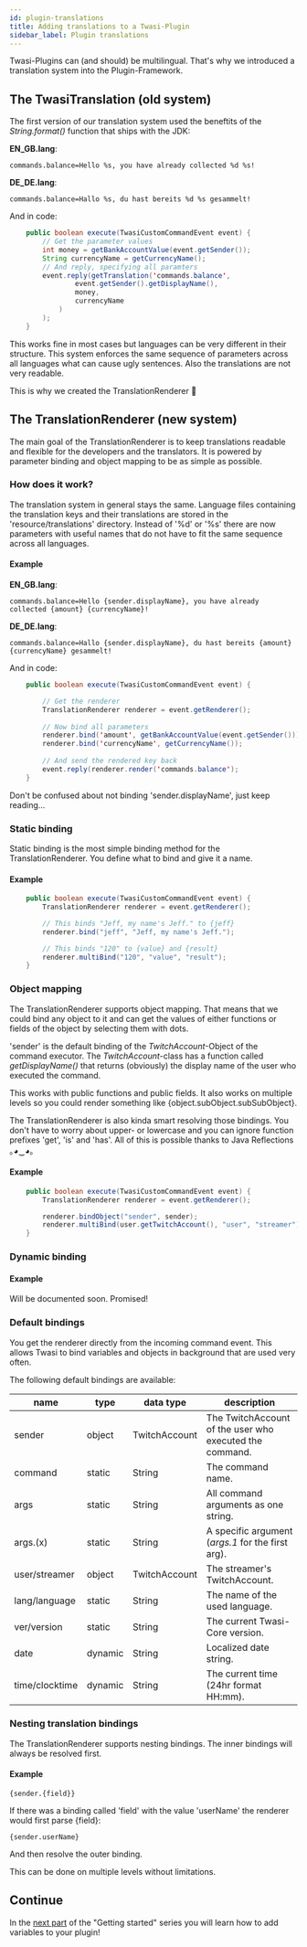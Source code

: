 ```yaml
---
id: plugin-translations
title: Adding translations to a Twasi-Plugin
sidebar_label: Plugin translations
---
```


Twasi-Plugins can (and should) be multilingual. That's why we introduced a translation system into the Plugin-Framework.

## The TwasiTranslation (old system)

The first version of our translation system used the beneftits of the *String.format()* function that ships with the JDK:

**EN_GB.lang**:
```
commands.balance=Hello %s, you have already collected %d %s!
```

**DE_DE.lang**:
```
commands.balance=Hallo %s, du hast bereits %d %s gesammelt!
```

And in code:

```java
    public boolean execute(TwasiCustomCommandEvent event) {
        // Get the parameter values
        int money = getBankAccountValue(event.getSender());
        String currencyName = getCurrencyName();
        // And reply, specifying all paramters
        event.reply(getTranslation('commands.balance',
                event.getSender().getDisplayName(),
                money,
                currencyName
            )
        );
    }
```

This works fine in most cases but languages can be very different in their structure. This system enforces the same sequence of parameters across all languages what can cause ugly sentences. Also the translations are not very readable.

This is why we created the TranslationRenderer 🙌

## The TranslationRenderer (new system)

The main goal of the TranslationRenderer is to keep translations readable and flexible for the developers and the translators. It is powered by parameter binding and object mapping to be as simple as possible.

### How does it work?

The translation system in general stays the same. Language files containing the translation keys and their translations are stored in the 'resource/translations' directory. Instead of '%d' or '%s' there are now parameters with useful names that do not have to fit the same sequence across all languages.

#### Example

**EN_GB.lang**:
```
commands.balance=Hello {sender.displayName}, you have already collected {amount} {currencyName}!
```

**DE_DE.lang**:
```
commands.balance=Hallo {sender.displayName}, du hast bereits {amount} {currencyName} gesammelt!
```

And in code:

```java
    public boolean execute(TwasiCustomCommandEvent event) {

        // Get the renderer
        TranslationRenderer renderer = event.getRenderer();
        
        // Now bind all parameters
        renderer.bind('amount', getBankAccountValue(event.getSender()));
        renderer.bind('currencyName', getCurrencyName());
        
        // And send the rendered key back
        event.reply(renderer.render('commands.balance');
    }
```

Don't be confused about not binding 'sender.displayName', just keep reading...

### Static binding

Static binding is the most simple binding method for the TranslationRenderer. You define what to bind and give it a name.

#### Example

```java
    public boolean execute(TwasiCustomCommandEvent event) {
        TranslationRenderer renderer = event.getRenderer();

        // This binds "Jeff, my name's Jeff." to {jeff}
        renderer.bind("jeff", "Jeff, my name's Jeff.");

        // This binds "120" to {value} and {result}
        renderer.multiBind("120", "value", "result");
    }
```

### Object mapping

The TranslationRenderer supports object mapping. That means that we could bind any object to it and can get the values of either functions or fields of the object by selecting them with dots.

'sender' is the default binding of the *TwitchAccount*-Object of the command executor. The *TwitchAccount*-class has a function called *getDisplayName()* that returns (obviously) the display name of the user who executed the command.

This works with public functions and public fields. It also works on multiple levels so you could render something like {object.subObject.subSubObject}.

The TranslationRenderer is also kinda smart resolving those bindings. You don't have to worry about upper- or lowercase and you can ignore function prefixes 'get', 'is' and 'has'. All of this is possible thanks to Java Reflections ｡◕‿◕｡

#### Example

```java
    public boolean execute(TwasiCustomCommandEvent event) {
        TranslationRenderer renderer = event.getRenderer();

        renderer.bindObject("sender", sender);
        renderer.multiBind(user.getTwitchAccount(), "user", "streamer");
    }
```

### Dynamic binding

#### Example

Will be documented soon. Promised!

### Default bindings

You get the renderer directly from the incoming command event. This allows Twasi to bind variables and objects in background that are used very often.

The following default bindings are available:

| name | type | data type | description |
| --- | --- | --- | --- |
| sender | object | TwitchAccount | The TwitchAccount of the user who executed the command. |
| command | static | String | The command name. |
| args | static | String | All command arguments as one string. |
| args.(x) | static | String | A specific argument (*args.1* for the first arg). |
| user/streamer | object | TwitchAccount | The streamer's TwitchAccount. |
| lang/language | static | String | The name of the used language. |
| ver/version | static | String | The current Twasi-Core version. |
| date | dynamic | String | Localized date string. |
| time/clocktime | dynamic | String | The current time (24hr format HH:mm). |

### Nesting translation bindings

The TranslationRenderer supports nesting bindings. The inner bindings will always be resolved first.

#### Example

```
{sender.{field}}
```

If there was a binding called 'field' with the value 'userName' the renderer would first parse {field}:

```
{sender.userName}
```

And then resolve the outer binding.

This can be done on multiple levels without limitations.

## Continue

In the [next part](/docs/getting-started/plugin-variables) of the "Getting started" series you will learn how to add variables to your plugin!